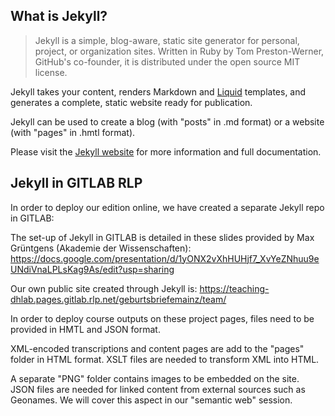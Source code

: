 ## What is Jekyll?

> Jekyll is a simple, blog-aware, static site generator for personal, project, or organization sites. Written in Ruby by Tom Preston-Werner, GitHub's co-founder, it is distributed under the open source MIT license. 

Jekyll takes your content, renders Markdown and [Liquid](https://shopify.github.io/liquid/basics/introduction/) templates, and generates a complete, static website ready for publication.

Jekyll can be used to create a blog (with "posts" in .md format) or a website (with "pages" in .hmtl format).

Please visit the [Jekyll website](https://jekyllrb.com/) for more information and full documentation.

## Jekyll in GITLAB RLP

In order to deploy our edition online, we have created a separate Jekyll repo in GITLAB:

The set-up of Jekyll in GITLAB is detailed in these slides provided by Max Grüntgens (Akademie der Wissenschaften): https://docs.google.com/presentation/d/1yONX2vXhHUHjf7_XvYeZNhuu9eUNdiVnaLPLsKag9As/edit?usp=sharing 

Our own public site created through Jekyll is: https://teaching-dhlab.pages.gitlab.rlp.net/geburtsbriefemainz/team/

In order to deploy course outputs on these project pages, files need to be provided in HMTL and JSON format.

XML-encoded transcriptions and content pages are add to the "pages" folder in HTML format. XSLT files are needed to transform XML into HTML.

A separate "PNG" folder contains images to be embedded on the site. JSON files are needed for linked content from external sources such as Geonames. We will cover this aspect in our "semantic web" session.

